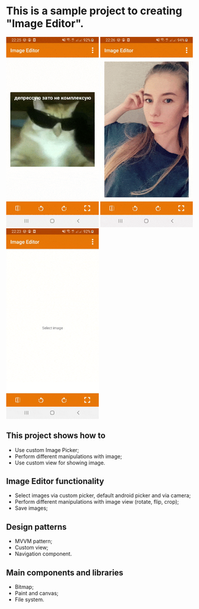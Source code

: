 # This is a sample project to creating "Image Editor".

<img src="https://github.com/AnastasiaKubova/ImageEditor/blob/master/preview/change_image.gif?raw=true" width="250" /> <img src="https://github.com/AnastasiaKubova/ImageEditor/blob/master/preview/edit_image.gif?raw=true" width="250"/> <img src="https://github.com/AnastasiaKubova/ImageEditor/blob/master/preview/select_image.gif?raw=true" width="250">

## This project shows how to
- Use custom Image Picker;
- Perform different manipulations with image;
- Use custom view for showing image.

## Image Editor functionality
- Select images via custom picker, default android picker and via camera;
- Perform different manipulations with image view (rotate, flip, crop);
- Save images;

## Design patterns
- MVVM pattern;
- Custom view;
- Navigation component.

## Main components and libraries
- Bitmap;
- Paint and canvas;
- File system.

